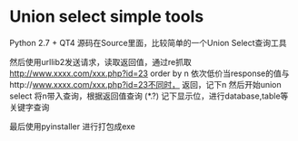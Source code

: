 # Union select simple tools
Python 2.7  + QT4 
源码在Source里面，比较简单的一个Union Select查询工具

然后使用urllib2发送请求，读取返回值，通过re抓取
http://www.xxxx.com/xxx.php?id=23 order by n
依次低价当response的值与http://www.xxxx.com/xxx.php?id=23不同时，
返回，记下n
然后开始union select 
将<zz>n</zz>带入查询，根据返回值查询
<zz>(*.?)</zz>
记下显示位，进行database,table等关键字查询

最后使用pyinstaller 进行打包成exe
